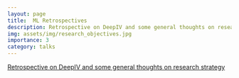 ```yaml
---
layout: page
title:  ML Retrospectives
description: Retrospective on DeepIV and some general thoughts on research strategy
img: assets/img/research_objectives.jpg
importance: 3
category: talks
---
```


[Retrospective on DeepIV and some general thoughts on research strategy](https://slideslive.com/38931825/retrospective-on-deepiv-and-some-general-thoughts-on-research-strategy?ref=recommended)
